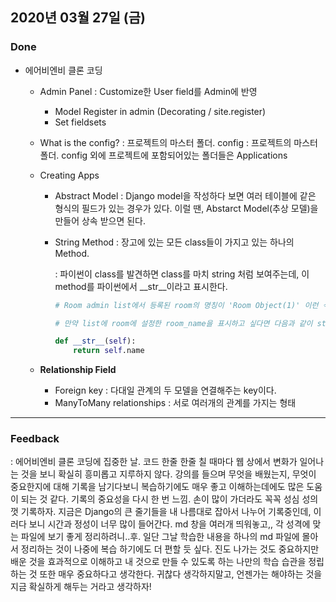 ## 2020년 03월 27일 (금) 

### Done

- 에어비엔비 클론 코딩

  - Admin Panel : Customize한 User field를 Admin에 반영
  
    - Model Register in admin (Decorating / site.register)
    - Set fieldsets
  
  - What is the config?
    : 프로젝트의 마스터 폴더. config : 프로젝트의 마스터 폴더. config 외에 프로젝트에 포함되어있는 폴더들은 Applications
  
  - Creating Apps
  
    - Abstract Model : Django model을 작성하다 보면 여러 테이블에 같은 형식의 필드가 있는 경우가 있다. 이럴 땐, Abstarct Model(추상 모델)을 만들어 상속 받으면 된다.
  
    - String Method 
      : 장고에 있는 모든 class들이 가지고 있는 하나의 Method. 
  
      : 파이썬이 class를 발견하면 class를 마치 string 처럼 보여주는데, 이 method를 파이썬에서 __str__이라고 표시한다.
  
      ```python
      # Room admin list에서 등록된 room의 명칭이 'Room Object(1)' 이런 식으로 되어있다. (string method를 따로 구현해주지 않았다면)
      
      # 만약 list에 room에 설정한 room_name을 표시하고 싶다면 다음과 같이 string method를 구현해주면 된다.
      
      def __str__(self):
          return self.name
      ```
  
  - **Relationship Field**
  
    - Foreign key : 다대일 관계의 두 모델을 연결해주는 key이다.
    - ManyToMany relationships : 서로 여러개의 관계를 가지는 형태

---

### Feedback

: 에어비엔비 클론 코딩에 집중한 날. 코드 한줄 한줄 칠 때마다 웹 상에서 변화가 일어나는 것을 보니 확실히 흥미롭고 지루하지 않다. 강의를 들으며 무엇을 배웠는지, 무엇이 중요한지에 대해 기록을 남기다보니 복습하기에도 매우 좋고 이해하는데에도 많은 도움이 되는 것 같다. 기록의 중요성을 다시 한 번 느낌. 손이 많이 가더라도 꼭꼭 성심 성의 껏 기록하자. 지금은 Django의 큰 줄기들을 내 나름대로 잡아서 나누어 기록중인데, 이러다 보니 시간과 정성이 너무 많이 들어간다. md 창을 여러개 띄워놓고,, 각 성격에 맞는 파일에 보기 좋게 정리하려니..후. 일단 그날 학습한 내용을 하나의 md 파일에 몰아서 정리하는 것이 나중에 복습 하기에도 더 편할 듯 싶다. 진도 나가는 것도 중요하지만 배운 것을 효과적으로 이해하고 내 것으로 만들 수 있도록 하는 나만의 학습 습관을 정립하는 것 또한 매우 중요하다고 생각한다. 귀찮다 생각하지말고, 언젠가는 해야하는 것을 지금 확실하게 해두는 거라고 생각하자!